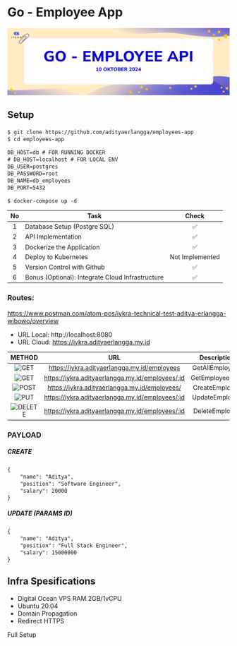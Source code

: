# Go - Employee App

![Logo](./assets/banner.png)


## Setup
```
$ git clone https://github.com/adityaerlangga/employees-app
$ cd employees-app
```

```
DB_HOST=db # FOR RUNNING DOCKER
# DB_HOST=localhost # FOR LOCAL ENV
DB_USER=postgres
DB_PASSWORD=root
DB_NAME=db_employees
DB_PORT=5432
```

```
$ docker-compose up -d
```

| No | Task                              | Check             |
|:--:|----------------------------------|:-----------------:|
| 1  | Database Setup (Postgre SQL)    |        ✅         |
| 2  | API Implementation               |        ✅         |
| 3  | Dockerize the Application        |        ✅         |
| 4  | Deploy to Kubernetes             | Not Implemented   |
| 5  | Version Control with Github      |        ✅         |
| 6  | Bonus (Optional): Integrate Cloud Infrastructure |        ✅         |


### Routes:

https://www.postman.com/atom-pos/iykra-technical-test-aditya-erlangga-wibowo/overview

- URL Local: http://localhost:8080
- URL Cloud: https://iykra.adityaerlangga.my.id

  
    

|                          METHOD                          |              URL               |   Description   |
| :------------------------------------------------------: | :----------------------------: | :-------------: |
|      ![GET](https://img.shields.io/badge/-GET-blue)      |  https://iykra.adityaerlangga.my.id/employees   |   GetAllEmployees   |
|      ![GET](https://img.shields.io/badge/-GET-blue)      | https://iykra.adityaerlangga.my.id/employees/:id |   GetEmployeeByID   |
|      ![POST](https://img.shields.io/badge/-POST-success)      | https://iykra.adityaerlangga.my.id/employees/ |   CreateEmployee 
|     ![PUT](https://img.shields.io/badge/-PUT-orange)     |   https://iykra.adityaerlangga.my.id/employees/:id   | UpdateEmployee |
![DELETE](https://img.shields.io/badge/-DELETE-critical) | https://iykra.adityaerlangga.my.id/employees/:id  | DeleteEmployee  |

### PAYLOAD

##### CREATE

```
{
    "name": "Aditya",
    "position": "Software Engineer",
    "salary": 20000
}
```

##### UPDATE (PARAMS ID)

```
{
    "name": "Aditya",
    "position": "Full Stack Engineer",
    "salary": 15000000
}
```

## Infra Spesifications

- Digital Ocean VPS RAM 2GB/1vCPU
- Ubuntu 20.04
- Domain Propagation
- Redirect HTTPS

Full Setup
